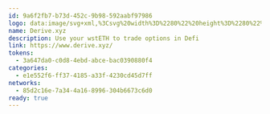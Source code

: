 ```yaml
---
id: 9a6f2fb7-b73d-452c-9b98-592aabf97986
logo: data:image/svg+xml,%3Csvg%20width%3D%2280%22%20height%3D%2280%22%20viewBox%3D%220%200%2080%2080%22%20fill%3D%22none%22%20xmlns%3D%22http%3A%2F%2Fwww.w3.org%2F2000%2Fsvg%22%3E%0A%3Cg%20opacity%3D%220.4%22%20filter%3D%22url(%23filter0_f_1219_4127)%22%3E%0A%3Cpath%20d%3D%22M57.8393%2041.0078L41.5155%2016.399C41.4356%2016.2795%2041.2505%2016.3298%2041.242%2016.4723C41.2042%2017.095%2040.6763%2020.4201%2036.9156%2020.4201C33.8636%2020.4201%2032.4565%2019.8729%2029.3121%2019.8729C28.2247%2019.8729%2026.9311%2020.4872%2026.2518%2021.5144L24.9688%2023.4495L37.25%2041.9596H42.0539C43.4716%2041.9596%2044.7946%2042.6682%2045.5748%2043.8465L48.509%2048.2701H58.4997V43.184C58.4997%2042.4124%2058.2704%2041.6556%2057.8414%2041.0099L57.8393%2041.0078ZM44.4433%2030.4666C42.4704%2029.6699%2040.9328%2026.1834%2040.9328%2026.1834C44.9166%2026.1834%2047.6045%2030.9152%2047.6045%2030.9152C47.6045%2030.9152%2046.4162%2031.2632%2044.4433%2030.4666Z%22%20fill%3D%22url(%23paint0_linear_1219_4127)%22%2F%3E%0A%3Cpath%20d%3D%22M43.0487%2057.6682H25.0653C23.7738%2057.6703%2022.5682%2057.0223%2021.8553%2055.9443L14.1982%2044.3613C13.2673%2042.954%2013.2673%2041.1253%2014.1982%2039.718L22.715%2026.8494L22.7192%2026.8452L43.0466%2057.6662L43.0487%2057.6682Z%22%20fill%3D%22url(%23paint1_linear_1219_4127)%22%2F%3E%0A%3C%2Fg%3E%0A%3Cpath%20d%3D%22M61.8393%2044.0078L45.5155%2019.399C45.4356%2019.2795%2045.2505%2019.3298%2045.242%2019.4723C45.2042%2020.095%2044.6763%2023.4201%2040.9156%2023.4201C37.8636%2023.4201%2036.4565%2022.8729%2033.3121%2022.8729C32.2247%2022.8729%2030.9311%2023.4872%2030.2518%2024.5144L28.9688%2026.4495L41.25%2044.9596H46.0539C47.4716%2044.9596%2048.7946%2045.6682%2049.5748%2046.8465L52.509%2051.2701H62.4997V46.184C62.4997%2045.4124%2062.2704%2044.6556%2061.8414%2044.0099L61.8393%2044.0078ZM48.4433%2033.4666C46.4704%2032.6699%2044.9328%2029.1834%2044.9328%2029.1834C48.9166%2029.1834%2051.6045%2033.9152%2051.6045%2033.9152C51.6045%2033.9152%2050.4162%2034.2632%2048.4433%2033.4666Z%22%20fill%3D%22url(%23paint2_linear_1219_4127)%22%2F%3E%0A%3Cpath%20d%3D%22M47.0487%2060.6682H29.0653C27.7738%2060.6703%2026.5682%2060.0223%2025.8553%2058.9443L18.1982%2047.3613C17.2673%2045.954%2017.2673%2044.1253%2018.1982%2042.718L26.715%2029.8494L26.7192%2029.8452L47.0466%2060.6662L47.0487%2060.6682Z%22%20fill%3D%22url(%23paint3_linear_1219_4127)%22%2F%3E%0A%3Cdefs%3E%0A%3Cfilter%20id%3D%22filter0_f_1219_4127%22%20x%3D%221.5%22%20y%3D%224.33203%22%20width%3D%2268.9995%22%20height%3D%2265.3362%22%20filterUnits%3D%22userSpaceOnUse%22%20color-interpolation-filters%3D%22sRGB%22%3E%0A%3CfeFlood%20flood-opacity%3D%220%22%20result%3D%22BackgroundImageFix%22%2F%3E%0A%3CfeBlend%20mode%3D%22normal%22%20in%3D%22SourceGraphic%22%20in2%3D%22BackgroundImageFix%22%20result%3D%22shape%22%2F%3E%0A%3CfeGaussianBlur%20stdDeviation%3D%226%22%20result%3D%22effect1_foregroundBlur_1219_4127%22%2F%3E%0A%3C%2Ffilter%3E%0A%3ClinearGradient%20id%3D%22paint0_linear_1219_4127%22%20x1%3D%2241.7342%22%20y1%3D%2216.332%22%20x2%3D%2241.7342%22%20y2%3D%2248.2701%22%20gradientUnits%3D%22userSpaceOnUse%22%3E%0A%3Cstop%20stop-color%3D%22%23F63E58%22%2F%3E%0A%3Cstop%20offset%3D%221%22%20stop-color%3D%22%23FCB124%22%2F%3E%0A%3C%2FlinearGradient%3E%0A%3ClinearGradient%20id%3D%22paint1_linear_1219_4127%22%20x1%3D%2228.2743%22%20y1%3D%2226.8452%22%20x2%3D%2228.2743%22%20y2%3D%2257.6682%22%20gradientUnits%3D%22userSpaceOnUse%22%3E%0A%3Cstop%20stop-color%3D%22%23F63E58%22%2F%3E%0A%3Cstop%20offset%3D%221%22%20stop-color%3D%22%23FCB124%22%2F%3E%0A%3C%2FlinearGradient%3E%0A%3ClinearGradient%20id%3D%22paint2_linear_1219_4127%22%20x1%3D%2245.7342%22%20y1%3D%2219.332%22%20x2%3D%2245.7342%22%20y2%3D%2251.2701%22%20gradientUnits%3D%22userSpaceOnUse%22%3E%0A%3Cstop%20stop-color%3D%22%23F63E58%22%2F%3E%0A%3Cstop%20offset%3D%221%22%20stop-color%3D%22%23FCB124%22%2F%3E%0A%3C%2FlinearGradient%3E%0A%3ClinearGradient%20id%3D%22paint3_linear_1219_4127%22%20x1%3D%2232.2743%22%20y1%3D%2229.8452%22%20x2%3D%2232.2743%22%20y2%3D%2260.6682%22%20gradientUnits%3D%22userSpaceOnUse%22%3E%0A%3Cstop%20stop-color%3D%22%23F63E58%22%2F%3E%0A%3Cstop%20offset%3D%221%22%20stop-color%3D%22%23FCB124%22%2F%3E%0A%3C%2FlinearGradient%3E%0A%3C%2Fdefs%3E%0A%3C%2Fsvg%3E%0A
name: Derive.xyz
description: Use your wstETH to trade options in Defi
link: https://www.derive.xyz/
tokens:
  - 3a647da0-c0d8-4ebd-abce-bac0390880f4
categories:
  - e1e552f6-ff37-4185-a33f-4230cd45d7ff
networks:
  - 85d2c16e-7a34-4a16-8996-304b6673c6d0
ready: true
---
```

